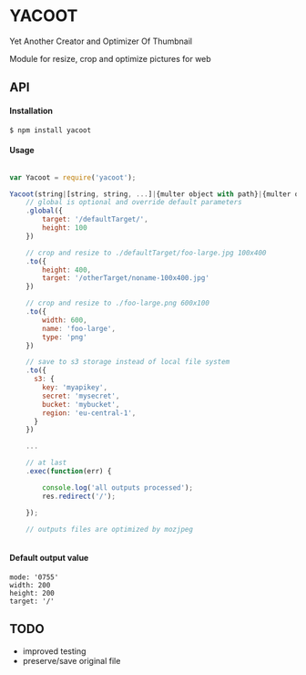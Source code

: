 # YACOOT

Yet Another Creator and Optimizer Of Thumbnail

Module for resize, crop and optimize pictures for web

## API

#### Installation

`$ npm install yacoot`

#### Usage

```js

var Yacoot = require('yacoot');

Yacoot(string|[string, string, ...]|{multer object with path}|{multer object with buffer})
    // global is optional and override default parameters
    .global({
        target: '/defaultTarget/',
        height: 100
    })

    // crop and resize to ./defaultTarget/foo-large.jpg 100x400
    .to({
        height: 400,
        target: '/otherTarget/noname-100x400.jpg'
    })

    // crop and resize to ./foo-large.png 600x100
    .to({
        width: 600,
        name: 'foo-large',
        type: 'png'
    })

    // save to s3 storage instead of local file system
    .to({
      s3: {
        key: 'myapikey',
        secret: 'mysecret',
        bucket: 'mybucket',
        region: 'eu-central-1',
      }
    })

    ...

    // at last
    .exec(function(err) {

        console.log('all outputs processed');
        res.redirect('/');

    });

    // outputs files are optimized by mozjpeg



```

#### Default output value
    mode: '0755'
    width: 200
    height: 200
    target: '/'

## TODO
* improved testing
* preserve/save original file
